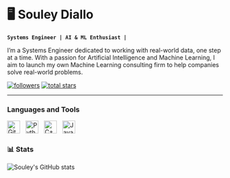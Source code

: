 # 🖥️ Souley Diallo

**`Systems Engineer | AI & ML Enthusiast |`**

 I’m a Systems Engineer dedicated to working with real-world data, one step at a time. With a passion for Artificial Intelligence and Machine Learning, I aim to launch my own Machine Learning consulting firm to help companies solve real-world problems.
   <p align="left">
      <a href="https://github.com/souley-now?tab=followers">
         <img alt="followers" title="Follow me on Github" src="https://custom-icon-badges.demolab.com/github/followers/souley-now?color=236ad3&labelColor=1155ba&style=for-the-badge&logo=person-add&label=Follow&logoColor=white"/></a>
      <a href="https://github.com/souley-now?tab=repositories&sort=stargazers">
         <img alt="total stars" title="Total stars on GitHub" src="https://custom-icon-badges.demolab.com/github/stars/souley-now?color=55960c&style=for-the-badge&labelColor=488207&logo=star"/></a>
   </p>
   
---

### Languages and Tools

<img align="left" alt="Git" width="30px" style="padding-right:10px;" src="https://cdn.jsdelivr.net/gh/devicons/devicon/icons/azuresqldatabase/azuresqldatabase-original.svg" />
<img align="left" alt="Python" width="30px" style="padding-right:10px;" src="https://cdn.jsdelivr.net/gh/devicons/devicon/icons/python/python-plain.svg" />
<img align="left" alt="C++" width="30px" style="padding-right:10px;" src="https://cdn.jsdelivr.net/gh/devicons/devicon/icons/cplusplus/cplusplus-original.svg" />
<img align="left" alt="Java" width="30px" style="padding-right:10px;" src="https://cdn.jsdelivr.net/gh/devicons/devicon/icons/java/java-plain.svg" />

<br />

#

### 📊 Stats

![Souley's GitHub stats](https://github-readme-stats.vercel.app/api?username=souley-now&show_icons=true&theme=gruvbox)

<!-- ![GitHub Streak](https://streak-stats.demolab.com?user=souley-now&theme=gruvbox&border_radius=4.5) -->

#

